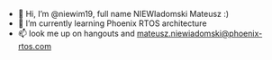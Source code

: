 - 👋 Hi, I’m @niewim19, full name NIEWIadomski Mateusz :)
- 🌱 I’m currently learning Phoenix RTOS architecture
- 📫 look me up on hangouts and mateusz.niewiadomski@phoenix-rtos.com

<!---
niewim19/niewim19 is a ✨ special ✨ repository because its `README.md` (this file) appears on your GitHub profile.
You can click the Preview link to take a look at your changes.
--->
